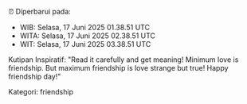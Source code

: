 ⏰ Diperbarui pada:
- WIB: Selasa, 17 Juni 2025 01.38.51 UTC
- WITA: Selasa, 17 Juni 2025 02.38.51 UTC
- WIT: Selasa, 17 Juni 2025 03.38.51 UTC

Kutipan Inspiratif:
"Read it carefully and get meaning! Minimum love is friendship. But maximum friendship is love strange but true! Happy friendship day!"


Kategori: friendship

